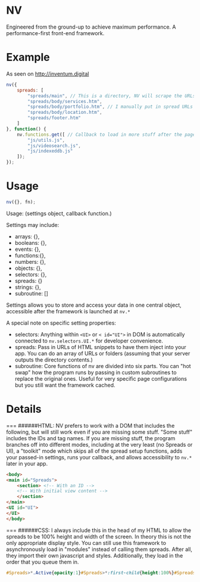# NV

Engineered from the ground-up to achieve maximum performance.
A performance-first front-end framework.

# Example

As seen on http://inventum.digital

```javascript
nv({
	spreads: [
		"spreads/main", // This is a directory, NV will scrape the URLs if your server outputs a directory map. Or if you have your server return an array, NV will JSON.parse it.
		"spreads/body/services.htm",
		"spreads/body/portfolio.htm", // I manually put in spread URLs for fine control of the order. Scraping will just add the spreads by alphabetical order.
		"spreads/body/location.htm",
		"spreads/footer.htm"
	]
}, function() {
	nv.functions.get([ // Callback to load in more stuff after the page renders.
		"js/utils.js",
		"js/videosearch.js",
		"js/indexeddb.js"
	]);
});
```

# Usage

```javascript
nv({}, fn);
```
Usage: (settings object, callback function.)

Settings may include:
* arrays: {},
* booleans: {},
* events: {},
* functions:{},
* numbers: {},
* objects: {},
* selectors: {},
* spreads: {}
* strings: {},
* subroutine: []

Settings allows you to store and access your data in one central object, accessible after the framework is launched at `nv.*`

A special note on specific setting properties:
* selectors: Anything within ```<UI>``` or ```< id="UI">``` in DOM is automatically connected to ```nv.selectors.UI.*``` for developer convenience.
* spreads: Pass in URLs of HTML snippets to have them inject into your app. You can do an array of URLs or folders (assuming that your server outputs the directory contents.)
* subroutine: Core functions of nv are divided into six parts. You can "hot swap" how the program runs by passing in custom subroutines to replace the original ones. Useful for very specific page configurations but you still want the framework cached.

# Details
===
######HTML:
NV prefers to work with a DOM that includes the following, but will still work even if you are missing some stuff. "Some stuff" includes the IDs and tag names. If you are missing stuff, the program branches off into different modes, including at the very least (no Spreads or UI), a "toolkit" mode which skips all of the spread setup functions, adds your passed-in settings, runs your callback, and allows accessibility to `nv.*` later in your app.

```html
<body>
<main id="Spreads">
	<section> <!-- With an ID -->
	<!-- With initial view content -->
	</section>
</main>
<UI id="UI">
</UI>
</body>
```
===
######CSS:
I always include this in the head of my HTML to allow the spreads to be 100% height and width of the screen. In theory this is not the only appropriate display style. You can still use this framework to asynchronously load in "modules" instead of calling them spreads. After all, they import their own javascript and styles. Additionally, they load in the order that you queue them in.

```css
#Spreads>*.Active{opacity:1}#Spreads>*:first-child{height:100%}#Spreads>*>*{text-align:center;display:table-cell;vertical-align:middle}#Spreads>*{display:table;height:100%;width:100%;transition:0.25s all ease-in-out;position:relative;opacity:0.125}#Spreads{height:100%;-webkit-overflow-scrolling:touch;font:400 16px/1.5 sans-serif}*{-webkit-text-size-adjust:none;-webkit-touch-callout:none;margin:0 auto;text-decoration:none;box-sizing:border-box;text-rendering:geometricPrecision}@viewport{width:device-width;zoom:1}a{color:inherit;font:inherit;pointer-events:auto}body,html,main{font:400 16px/1.5 sans-serif;color:#000;height:100%;width:100%;padding:0;margin:0}
```
